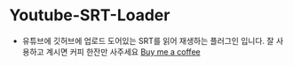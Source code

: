 # Youtube-SRT-Loader
* 유튜브에 깃허브에 업로드 도어있는 SRT를 읽어 재생하는 플러그인 입니다.
잘 사용하고 계시면 커피 한잔만 사주세요
[Buy me a coffee](buymeacoffee.com/TinyUD)
